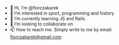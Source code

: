 - 👋 Hi, I’m @florczakarek
- 👀 I’m interested in sport, programming and history
- 🌱 I’m currently learning JS and Rails.
- 💞️ I’m looking to collaborate on 
- 📫 How to reach me. Simply write to me by email: florczakarek@gmail.com

<!---
florczakarek/florczakarek is a ✨ special ✨ repository because its `README.md` (this file) appears on your GitHub profile.
You can click the Preview link to take a look at your changes.
--->
